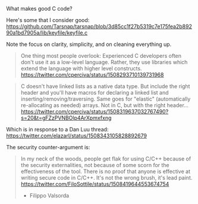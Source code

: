 What makes good C code?

Here's some that I consider good: https://github.com/Tarsnap/tarsnap/blob/3d85cc1f27b5319c7e175fea2b89290a1bd7905a/lib/keyfile/keyfile.c

Note the focus on clarity, simplicity, and on cleaning everything up.

> One thing most people overlook: Experienced C developers often don't use it as a low-level language. Rather, they use libraries which extend the language with higher level constructs.
> https://twitter.com/cperciva/status/1508293710139731968

> C doesn't have linked lists as a native data type. But include the right header and you'll have macros for declaring a linked list and inserting/removing/traversing. Same goes for "elastic" (automatically re-allocating as needed) arrays. Not in C, but with the right header...
> https://twitter.com/cperciva/status/1508319637032767490?s=20&t=gFZzPVNBOlp4ArXpmxfxng

Which is in response to a Dan Luu thread: https://twitter.com/elazarl/status/1508343105828892679

The security counter-argument is:

> In my neck of the woods, people get flak for using C/C++ because of the security externalities, not because of some scorn for the effectiveness of the tool. There is no proof that anyone is effective at writing secure code in C/C++. It's not the wrong brush, it's lead paint.
> https://twitter.com/FiloSottile/status/1508419644553674754
> - Filippo Valsorda

